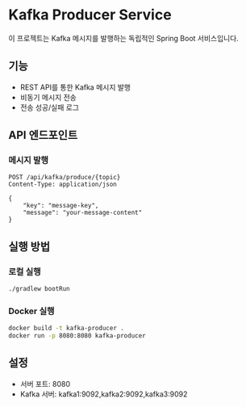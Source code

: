 # Kafka Producer Service

이 프로젝트는 Kafka 메시지를 발행하는 독립적인 Spring Boot 서비스입니다.

## 기능

- REST API를 통한 Kafka 메시지 발행
- 비동기 메시지 전송
- 전송 성공/실패 로그

## API 엔드포인트

### 메시지 발행
```
POST /api/kafka/produce/{topic}
Content-Type: application/json

{
    "key": "message-key",
    "message": "your-message-content"
}
```

## 실행 방법

### 로컬 실행
```bash
./gradlew bootRun
```

### Docker 실행
```bash
docker build -t kafka-producer .
docker run -p 8080:8080 kafka-producer
```

## 설정

- 서버 포트: 8080
- Kafka 서버: kafka1:9092,kafka2:9092,kafka3:9092



